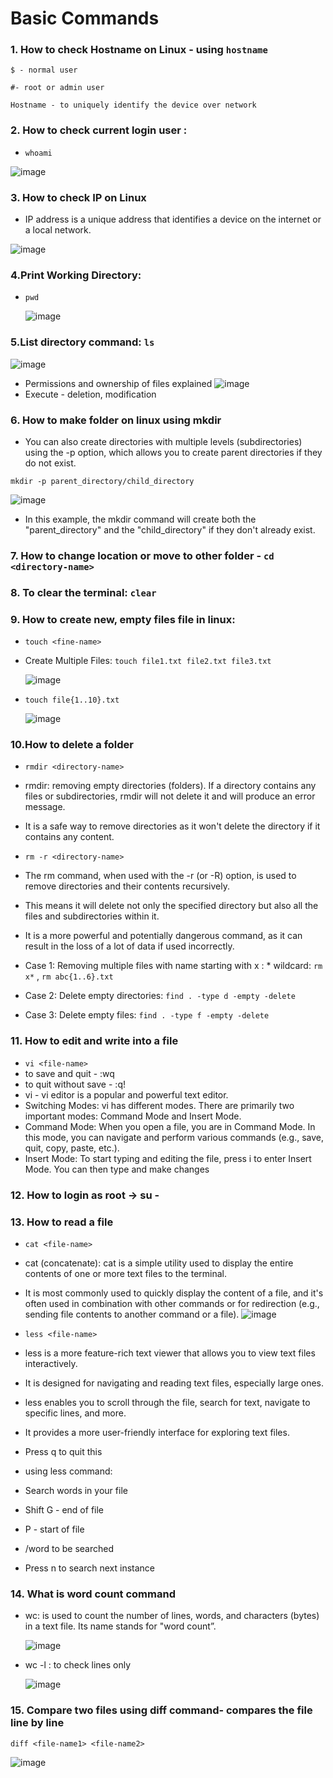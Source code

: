 # Basic Commands

### 1. How to check Hostname on Linux - using `hostname`

    $ - normal user

    #- root or admin user

    Hostname - to uniquely identify the device over network

### 2. How to check current login user : 
   -  `whoami`
   
  ![image](https://github.com/user-attachments/assets/79aa3c69-9125-421f-aa77-125d556ad064)

### 3. How to check IP on Linux

 - IP address is a unique address that identifies a device on the internet or a local network.

  ![image](https://github.com/user-attachments/assets/1b7d3d97-0b6e-4ca4-a945-0602fc10910d)

### 4.Print Working Directory:
- `pwd`

  ![image](https://github.com/user-attachments/assets/aed09d90-f60e-40f9-87dc-de19e127c262)

### 5.List directory command: `ls`

   ![image](https://github.com/user-attachments/assets/92607e6f-6203-4816-9dd6-87b2ecfc7251)

  - Permissions and ownership of files explained
      ![image](https://github.com/user-attachments/assets/bbc623a7-82c1-4aa3-ade6-7910fb74d9ef)
  - Execute - deletion, modification

### 6. How to make folder on linux using mkdir
   
- You can also create directories with multiple levels (subdirectories) using the -p option, which allows you to create parent directories if they do not exist. 

 `mkdir -p parent_directory/child_directory`

 ![image](https://github.com/user-attachments/assets/32f86752-cac2-4b82-99cd-96819448466c)

- In this example, the mkdir command will create both the "parent_directory" and the "child_directory" if they don't already exist.

### 7. How to change location or move to other folder - `cd <directory-name>`

### 8. To clear the terminal: `clear`

### 9. How to create new, empty files file in linux: 

  - `touch <fine-name>`
  - Create Multiple Files: `touch file1.txt file2.txt file3.txt`
    
    ![image](https://github.com/user-attachments/assets/120f7735-401e-4fb9-8fc3-5d0b2333e931)

  - `touch file{1..10}.txt`
    
    ![image](https://github.com/user-attachments/assets/aaf5c051-c994-4329-99dc-de61335e60f0)

### 10.How to delete a folder

- `rmdir <directory-name>`
- rmdir: removing empty directories (folders). If a directory contains any files or subdirectories, rmdir will not delete it and will produce an error message.
- It is a safe way to remove directories as it won't delete the directory if it contains any content.
  
- `rm -r <directory-name>`
- The rm command, when used with the -r (or -R) option, is used to remove directories and their contents recursively. 
- This means it will delete not only the specified directory but also all the files and subdirectories within it.
- It is a more powerful and potentially dangerous command, as it can result in the loss of a lot of data if used incorrectly.

- Case 1: Removing multiple files with name starting with x : * wildcard: `rm x*` , `rm abc{1..6}.txt`
- Case 2: Delete empty directories:  `find . -type d -empty -delete`
- Case 3: Delete empty files: `find . -type f -empty -delete`
    

### 11. How to edit and write into a file 

- `vi <file-name>`
- to save and quit - :wq
- to quit without save - :q!
- vi - vi editor is a popular and powerful text editor.
- Switching Modes: vi has different modes. There are primarily two important modes: Command Mode and Insert Mode.
- Command Mode: When you open a file, you are in Command Mode. In this mode, you can navigate and perform various commands (e.g., save, quit, copy, paste, etc.). 
- Insert Mode: To start typing and editing the file, press i to enter Insert Mode. You can then type and make changes

### 12. How to login as root → su -

### 13. How to read a file

- `cat <file-name>`
- cat (concatenate): cat is a simple utility used to display the entire contents of one or more text files to the terminal. 
- It is most commonly used to quickly display the content of a file, and it's often used in combination with other commands or for redirection (e.g., sending file contents to another command or a file).
    ![image](https://github.com/user-attachments/assets/12dc3e0d-b58b-453b-8e67-efba7cabca17)

- `less <file-name>`
- less is a more feature-rich text viewer that allows you to view text files interactively.
- It is designed for navigating and reading text files, especially large ones. 
- less enables you to scroll through the file, search for text, navigate to specific lines, and more.
- It provides a more user-friendly interface for exploring text files.
- Press q to quit this
- using less command:
- Search words in your file
- Shift G - end of file
- P - start of file
- /word to be searched 
- Press n to search next instance

### 14. What is word count command

- wc: is used to count the number of lines, words, and characters (bytes) in a text file. Its name stands for "word count”.
  
    ![image](https://github.com/user-attachments/assets/657e8113-064b-4e97-b99b-b55b669226fa)

- wc -l : to check lines only
  
    ![image](https://github.com/user-attachments/assets/609468f4-5234-4f1b-ae9a-b8b64506a458)


### 15. Compare two files using diff command- compares the file line by line

`diff <file-name1> <file-name2>`

![image](https://github.com/user-attachments/assets/a10e177c-7b4f-474f-925a-dacd57ac2ed7)

